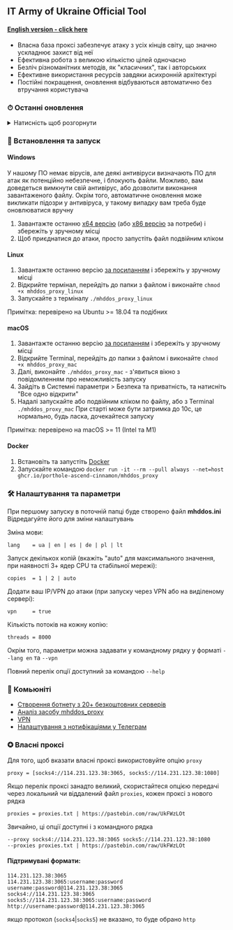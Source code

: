 ## IT Army of Ukraine Official Tool

#### [English version - click here](/README-EN.md)

- Власна база проксі забезпечує атаку з усіх кінців світу, що значно ускладнює захист від неї
- Ефективна робота з великою кількістю цілей одночасно
- Безліч різноманітних методів, як "класичних", так і авторських
- Ефективне використання ресурсів завдяки асихронній архітектурі
- Постійні покращення, оновлення відбуваються автоматично без втручання користувача

### ⏱ Останні оновлення

<details>
<summary>Натисність щоб розгорнути</summary>

- **10.07.2022** Додано можливість конфігурації через файл mhddos.ini. Додано пітримку мов DE | PL | LT
- **08.07.2022**
    - Для простоти встановлення, та захисту від несанкціонованого використання, програма відтепер розповсюджується у
      вигляді виконуваного файлу
    - Можливість задавати власні цілі прибрана - використовуються цілі IT Army of Ukraine
- **27.06.2022** Додано іспанську локалізацію - параметр `--lang es`
- **22.06.2022** Покращено продуктивність роботи. Параметр `--debug` більше не підтримується через негативний вплив на продуктивність
- **10.06.2022** Додано зручний спосіб вказати власний проксі напряму в команді запуску (параметр `--proxy`)
- **08.06.2022** Додано налаштування `--copies auto` для автоматичного вибору значення з врахуванням доступних ресурсів

</details>

### 💽 Встановлення та запуск

#### Windows

У нашому ПО немає вірусів, але деякі антивіруси визначають ПО для атак як потенційно небезпечне, і блокують файли.
Можливо, вам доведеться вимкнути свій антивірус, або дозволити виконання завантаженого файлу.
Окрім того, автоматичне оновлення може викликати підозри у антивіруса, у такому випадку вам треба буде оновлюватися вручну

1. Завантажте останню [x64 версію](https://github.com/porthole-ascend-cinnamon/mhddos_proxy_releases/releases/latest/download/mhddos_proxy_win.exe)
   (або [x86 версію](https://github.com/porthole-ascend-cinnamon/mhddos_proxy_releases/releases/latest/download/mhddos_proxy_win_x86.exe) за потреби)
   і збережіть у зручному місці
2. Щоб приєднатися до атаки, просто запустіть файл подвійним кліком

#### Linux

1. Завантажте останню
   версію [за посиланням](https://github.com/porthole-ascend-cinnamon/mhddos_proxy_releases/releases/latest/download/mhddos_proxy_linux)
   і збережіть у зручному місці
2. Відкрийте термінал, перейдіть до папки з файлом і виконайте `chmod +x mhddos_proxy_linux`
3. Запускайте з терміналу `./mhddos_proxy_linux`

Примітка: перевірено на Ubuntu >= 18.04 та подібних

#### macOS

1. Завантажте останню
   версію [за посиланням](https://github.com/porthole-ascend-cinnamon/mhddos_proxy_releases/releases/latest/download/mhddos_proxy_mac)
   і збережіть у зручному місці
2. Відкрийте Terminal, перейдіть до папки з файлом і виконайте `chmod +x mhddos_proxy_mac`
3. Далі, виконайте `./mhddos_proxy_mac` - з'явиться вікно з повідомленням про неможливість запуску
4. Зайдіть в Системні параметри > Безпека та приватність, та натисніть "Все одно відкрити"
5. Надалі запускайте або подвійним кліком по файлу, або з Terminal `./mhddos_proxy_mac`
   При старті може бути затримка до 10c, це нормально, будь ласка, дочекайтеся запуску

Примітка: перевірено на macOS >= 11 (Intel та M1)

#### Docker

1. Встановіть та запустіть [Docker](https://docs.docker.com/desktop/#download-and-install)
2. Запускайте командою `docker run -it --rm --pull always --net=host ghcr.io/porthole-ascend-cinnamon/mhddos_proxy`

### 🛠 Налаштування та параметри

При першому запуску в поточній папці буде створено файл **mhddos.ini**  
Відредагуйте його для зміни налаштувань

Зміна мови:

    lang    = ua | en | es | de | pl | lt

Запуск декількох копій (вкажіть "auto" для максимального значення, при наявності 3+ ядер CPU та стабільної мережі):

    copies  = 1 | 2 | auto

Додати ваш IP/VPN до атаки (при запуску через VPN або на виділеному сервері):

    vpn     = true

Кількість потоків на кожну копію:

    threads = 8000

Окрім того, параметри можна задавати у командному рядку у форматі `--lang en` та `--vpn`

Повний перелік опції доступний за командою `--help`

### 🐳 Комьюніті

- [Створення ботнету з 20+ безкоштовних серверів](https://auto-ddos.notion.site/dd91326ed30140208383ffedd0f13e5c)
- [Аналіз засобу mhddos_proxy](https://telegra.ph/Anal%D1%96z-zasobu-mhddos-proxy-04-01)
- [VPN](https://auto-ddos.notion.site/VPN-5e45e0aadccc449e83fea45d56385b54)
- [Налаштування з нотифікаціями у Телеграм](https://github.com/sadviq99/mhddos_proxy-setup)

### ✪ Власні проксі

Для того, щоб вказати власні проксі використовуйте опцію `proxy`

    proxy = [socks4://114.231.123.38:3065, socks5://114.231.123.38:1080]

Якщо перелік проксі занадто великий, скористайтеся опцією передачі через локальний чи віддалений файл `proxies`,
кожен проксі з нового рядка

    proxies = proxies.txt | https://pastebin.com/raw/UkFWzLOt

Звичайно, ці опції доступні і з командного рядка

    --proxy socks4://114.231.123.38:3065 socks5://114.231.123.38:1080
    --proxies proxies.txt | https://pastebin.com/raw/UkFWzLOt

#### Підтримувані формати:

    114.231.123.38:3065
    114.231.123.38:3065:username:password
    username:password@114.231.123.38:3065
    socks4://114.231.123.38:3065
    socks5://114.231.123.38:3065:username:password
    http://username:password@114.231.123.38:3065

якщо протокол (`socks4`|`socks5`) не вказано, то буде обрано `http`
